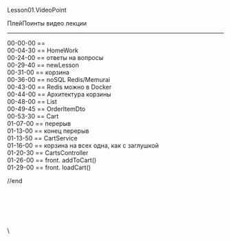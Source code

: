 ﻿
Lesson01.VideoPoint  

ПлейПоинты видео лекции  

---
00-00-00 ==   
00-04-30 == HomeWork  
00-24-00 == ответы на вопросы  
00-29-40 == newLesson  
00-31-00 == корзина  
00-36-00 == noSQL Redis/Memurai    
00-43-00 == Redis можно в Docker  
00-44-00 == Архитектура корзины  
00-48-00 == List<OrderItem>  
00-49-45 == OrderItemDto  
00-53-30 == Cart  
01-07-00 == перерыв  
01-13-00 == конец перерыв  
01-13-50 == CartService  
01-16-00 == корзина на всех одна, как с заглушкой  
01-20-30 == CartsController  
01-26-00 == front. addToCart()  
01-29-00 == front. loadCart()  










//end  

















\
\
\
\
\
\
